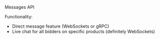 Messages API

Functionality:
- Direct message feature (WebSockets or gRPC)
- Live chat for all bidders on specific products (definitely WebSockets)
